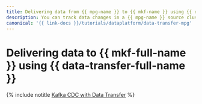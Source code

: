 ```yaml
---
title: Delivering data from {{ mpg-name }} to {{ mkf-name }} using {{ data-transfer-full-name }}
description: You can track data changes in a {{ mpg-name }} source cluster and send them to a {{ mkf-name }} target cluster using Change Data Capture in {{ data-transfer-name }}.
canonical: '{{ link-docs }}/tutorials/dataplatform/data-transfer-mpg'
---
```


# Delivering data to {{ mkf-full-name }} using {{ data-transfer-full-name }}

{% include notitle [Kafka CDC with Data Transfer](../../_tutorials/dataplatform/data-transfer-mpg.md) %}
